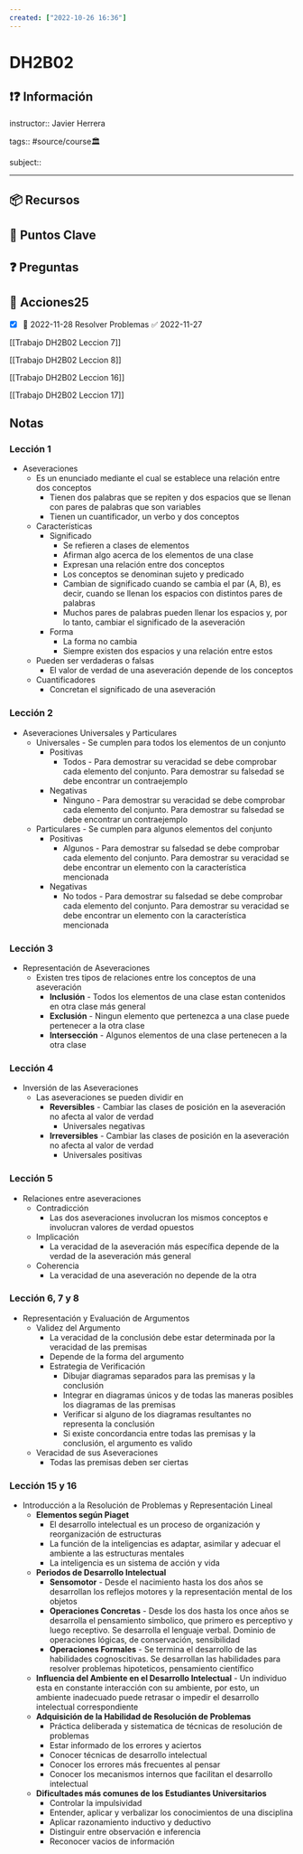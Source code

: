 ```yaml
---
created: ["2022-10-26 16:36"]
---
```


# DH2B02
## ❗❓ Información

instructor:: Javier Herrera

tags:: #source/course🏛 

subject::

---

## 📦 Recursos


## 🔑 Puntos Clave


## ❓ Preguntas


## 🎯 Acciones25
- [x] 📅 2022-11-28 Resolver Problemas ✅ 2022-11-27

[[Trabajo DH2B02 Leccion 7]]

[[Trabajo DH2B02 Leccion 8]]

[[Trabajo DH2B02 Leccion 16]]

[[Trabajo DH2B02 Leccion 17]]

## Notas
### Lección 1
- Aseveraciones
	- Es un enunciado mediante el cual se establece una relación entre dos conceptos
		- Tienen dos palabras que se repiten y dos espacios que se llenan con pares de palabras que son variables
		- Tienen un cuantificador, un verbo y dos conceptos
	- Características
		- Significado
			- Se refieren a clases de elementos
			- Afirman algo acerca de los elementos de una clase
			- Expresan una relación entre dos conceptos
			- Los conceptos se denominan sujeto y predicado
			- Cambian de significado cuando se cambia el par (A, B), es decir, cuando se llenan los espacios con distintos pares de palabras
			- Muchos pares de palabras pueden llenar los espacios y, por lo tanto, cambiar el significado de la aseveración
		- Forma
			- La forma no cambia
			- Siempre existen dos espacios y una relación entre estos
	- Pueden ser verdaderas o falsas
		- El valor de verdad de una aseveración depende de los conceptos
	- Cuantificadores
		- Concretan el significado de una aseveración

### Lección 2
- Aseveraciones Universales y Particulares
	- Universales - Se cumplen para todos los elementos de un conjunto
		- Positivas
			- Todos - Para demostrar su veracidad se debe comprobar cada elemento del conjunto. Para demostrar su falsedad se debe encontrar un contraejemplo
		- Negativas
			- Ninguno - Para demostrar su veracidad se debe comprobar cada elemento del conjunto. Para demostrar su falsedad se debe encontrar un contraejemplo
	- Particulares - Se cumplen para algunos elementos del conjunto
		- Positivas
			- Algunos - Para demostrar su falsedad se debe comprobar cada elemento del conjunto. Para demostrar su veracidad se debe encontrar un elemento con la característica mencionada
		- Negativas
			- No todos - Para demostrar su falsedad se debe comprobar cada elemento del conjunto. Para demostrar su veracidad se debe encontrar un elemento con la característica mencionada

### Lección 3
- Representación de Aseveraciones
	- Existen tres tipos de relaciones entre los conceptos de una aseveración
		- **Inclusión** - Todos los elementos de una clase estan contenidos en otra clase más general
		- **Exclusión** - Ningun elemento que pertenezca a una clase puede pertenecer a la otra clase
		- **Intersección** - Algunos elementos de una clase pertenecen a la otra clase

### Lección 4
- Inversión de las Aseveraciones
	- Las aseveraciones se pueden dividir en
		- **Reversibles** - Cambiar las clases de posición en la aseveración no afecta al valor de verdad
			- Universales negativas
		- **Irreversibles** - Cambiar las clases de posición en la aseveración no afecta al valor de verdad
			- Universales positivas

### Lección 5
- Relaciones entre aseveraciones
	- Contradicción
		- Las dos aseveraciones involucran los mismos conceptos e involucran valores de verdad opuestos
	- Implicación
		- La veracidad de la aseveración más específica depende de la verdad de la aseveración más general
	- Coherencia
		- La veracidad de una aseveración no depende de la otra

### Lección 6, 7 y 8
- Representación y Evaluación de Argumentos
	- Validez del Argumento
		- La veracidad de la conclusión debe estar determinada por la veracidad de las premisas
		- Depende de la forma del argumento
		- Estrategia de Verificación
			- Dibujar diagramas separados para las premisas y la conclusión
			- Integrar en diagramas únicos y de todas las maneras posibles los diagramas de las premisas
			- Verificar si alguno de los diagramas resultantes no representa la conclusión
			- Si existe concordancia entre todas las premisas y la conclusión, el argumento es valido
	- Veracidad de sus Aseveraciones
		- Todas las premisas deben ser ciertas

### Lección 15 y 16
- Introducción a la Resolución de Problemas y Representación Lineal
	- **Elementos según Piaget**
		- El desarrollo intelectual es un proceso de organización y reorganización de estructuras
		- La función de la inteligencias es adaptar, asimilar y adecuar el ambiente a las estructuras mentales
		- La inteligencia es un sistema de acción y vida
	- **Periodos de Desarrollo Intelectual**
		- **Sensomotor** - Desde el nacimiento hasta los dos años se desarrollan los reflejos motores y la representación mental de los objetos
		- **Operaciones Concretas** - Desde los dos hasta los once años se desarrolla el pensamiento simbolico, que primero es perceptivo y luego receptivo. Se desarrolla el lenguaje verbal. Dominio de operaciones lógicas, de conservación, sensibilidad
		- **Operaciones Formales** - Se termina el desarrollo de las habilidades cognoscitivas. Se desarrollan las habilidades para resolver problemas hipoteticos, pensamiento científico
	- **Influencia del Ambiente en el Desarrollo Intelectual** - Un individuo esta en constante interacción con su ambiente, por esto, un ambiente inadecuado puede retrasar o impedir el desarrollo intelectual correspondiente
	- **Adquisición de la Habilidad de Resolución de Problemas**
		- Práctica deliberada y sistematica de técnicas de resolución de problemas
		- Estar informado de los errores y aciertos
		- Conocer técnicas de desarrollo intelectual
		- Conocer los errores más frecuentes al pensar
		- Conocer los mecanismos internos que facilitan el desarrollo intelectual
	- **Dificultades más comunes de los Estudiantes Universitarios**
		- Controlar la impulsividad
		- Entender, aplicar y verbalizar los conocimientos de una disciplina
		- Aplicar razonamiento inductivo y deductivo
		- Distinguir entre observación e inferencia
		- Reconocer vacios de información
